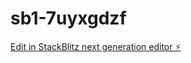 # sb1-7uyxgdzf

[Edit in StackBlitz next generation editor ⚡️](https://stackblitz.com/~/github.com/egyadmin/sb1-7uyxgdzf)